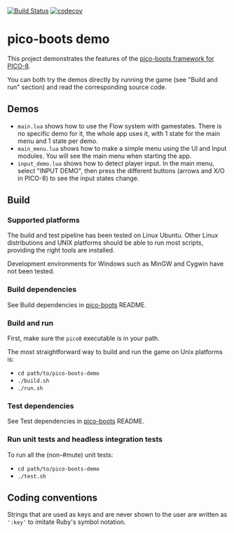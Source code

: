 [![Build Status](https://travis-ci.org/hsandt/pico-boots-demo.svg?branch=master)](https://travis-ci.org/hsandt/pico-boots-demo)
[![codecov](https://codecov.io/gh/hsandt/pico-boots-demo/branch/master/graph/badge.svg)](https://codecov.io/gh/hsandt/pico-boots-demo)

# pico-boots demo

This project demonstrates the features of the [pico-boots framework for PICO-8](https://github.com/hsandt/pico-boots).

You can both try the demos directly by running the game (see "Build and run" section) and read the corresponding source code.

## Demos

* `main.lua` shows how to use the Flow system with gamestates. There is no specific demo for it, the whole app uses it, with 1 state for the main menu and 1 state per demo.
* `main_menu.lua` shows how to make a simple menu using the UI and Input modules. You will see the main menu when starting the app.
* `input_demo.lua` shows how to detect player input. In the main menu, select "INPUT DEMO", then press the different buttons (arrows and X/O in PICO-8) to see the input states change.

## Build

### Supported platforms

The build and test pipeline has been tested on Linux Ubuntu. Other Linux distributions and UNIX platforms should be able to run most scripts, providing the right tools are installed.

Development environments for Windows such as MinGW and Cygwin have not been tested.

### Build dependencies

See Build dependencies in [pico-boots](https://github.com/hsandt/pico-boots) README.

### Build and run

First, make sure the `pico8` executable is in your path.

The most straightforward way to build and run the game on Unix platforms is:

* `cd path/to/pico-boots-demo`
* `./build.sh`
* `./run.sh`

### Test dependencies

See Test dependencies in [pico-boots](https://github.com/hsandt/pico-boots) README.

### Run unit tests and headless integration tests

To run all the (non-#mute) unit tests:

* `cd path/to/pico-boots-demo`
* `./test.sh`

## Coding conventions

Strings that are used as keys and are never shown to the user are written as `':key'` to imitate Ruby's symbol notation.
